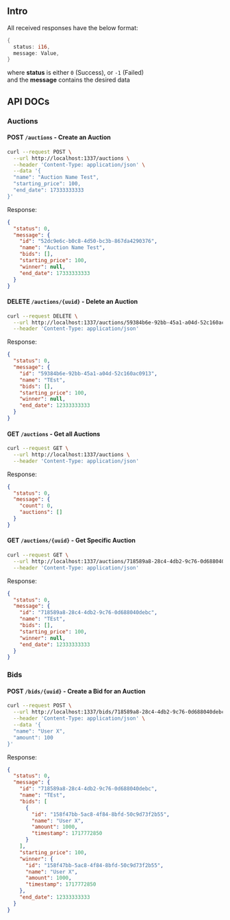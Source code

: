 ## Intro
All received responses have the below format:
```rust
{
  status: i16,
  message: Value,
}
```
where **status** is either `0` (Success), or `-1` (Failed)
<br>and the **message** contains the desired data
<br>

## API DOCs

### Auctions
#### POST `/auctions` - Create an Auction
```bash
curl --request POST \
  --url http://localhost:1337/auctions \
  --header 'Content-Type: application/json' \
  --data '{
  "name": "Auction Name Test",
  "starting_price": 100,
  "end_date": 17333333333
}'
```
Response: <br>
```json
{
  "status": 0,
  "message": {
    "id": "52dc9e6c-b0c8-4d50-bc3b-867da4290376",
    "name": "Auction Name Test",
    "bids": [],
    "starting_price": 100,
    "winner": null,
    "end_date": 17333333333
  }
}
```
#### DELETE `/auctions/{uuid}` - Delete an Auction
```bash
curl --request DELETE \
  --url http://localhost:1337/auctions/59384b6e-92bb-45a1-a04d-52c160ac0913 \
  --header 'Content-Type: application/json'
```
Response: <br>
```json
{
  "status": 0,
  "message": {
    "id": "59384b6e-92bb-45a1-a04d-52c160ac0913",
    "name": "TEst",
    "bids": [],
    "starting_price": 100,
    "winner": null,
    "end_date": 12333333333
  }
}
```
#### GET `/auctions` - Get all Auctions
```bash
curl --request GET \
  --url http://localhost:1337/auctions \
  --header 'Content-Type: application/json'
```
Response: <br>
```json
{
  "status": 0,
  "message": {
    "count": 0,
    "auctions": []
  }
}
```

#### GET `/auctions/{uuid}` - Get Specific Auction
```bash
curl --request GET \
  --url http://localhost:1337/auctions/718589a8-28c4-4db2-9c76-0d688040debc \
  --header 'Content-Type: application/json'
```
Response: <br>
```json
{
  "status": 0,
  "message": {
    "id": "718589a8-28c4-4db2-9c76-0d688040debc",
    "name": "TEst",
    "bids": [],
    "starting_price": 100,
    "winner": null,
    "end_date": 12333333333
  }
}
```

### Bids
#### POST `/bids/{uuid}` - Create a Bid for an Auction
```bash
curl --request POST \
  --url http://localhost:1337/bids/718589a8-28c4-4db2-9c76-0d688040debc \
  --header 'Content-Type: application/json' \
  --data '{
  "name": "User X",
  "amount": 100
}'
```
Response: <br>
```json
{
  "status": 0,
  "message": {
    "id": "718589a8-28c4-4db2-9c76-0d688040debc",
    "name": "TEst",
    "bids": [
      {
        "id": "158f47bb-5ac8-4f84-8bfd-50c9d73f2b55",
        "name": "User X",
        "amount": 1000,
        "timestamp": 1717772850
      }
    ],
    "starting_price": 100,
    "winner": {
      "id": "158f47bb-5ac8-4f84-8bfd-50c9d73f2b55",
      "name": "User X",
      "amount": 1000,
      "timestamp": 1717772850
    },
    "end_date": 12333333333
  }
}
```
